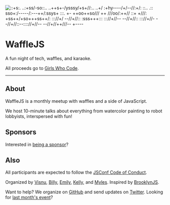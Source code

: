 ![
                 ::+s:.
             ..:+ss/-so::..
         ..++s+-/ysssy/+s+//:..
     ..+/ :+hy----/+/--//:+/:  ::..
  .::  sso+:/-----/:---++/:ssys+  :::.
 +-   ++oo++so/// ++ ///oo/:++//    ::+
 +///:    +ss++/+so+++ss++/:    ::://+/
 --//+//::    :sss+++:::    ::://+//--
     --//+//::           ::://+//-
         --//+//::--:::://+//--
             --//+//++///--
                 +----
](/images/wmo.png)

WaffleJS
========

A fun night of tech, waffles, and karaoke.

All proceeds go to [Girls Who Code][7].

* * *

About
-----

WaffleJS is a monthly meetup with waffles and a side of JavaScript.

We host 10-minute talks about everything from watercolor painting to
robot lobbyists, interspersed with fun!

Sponsors
--------

Interested in [being a sponsor](https://wafflejs.com/sponsorship)?

Also
----

All participants are expected to follow the [JSConf Code of Conduct][3].

Organized by [Visnu][@visnup], [Billy][@billyroh],
[Emily][@nexxylove], [Kelly][@kng], and [Myles][@thealphanerd]. Inspired by [BrooklynJS][8].

Want to help? We organize on [GitHub][4] and send updates on
[Twitter][@wafflejs]. Looking for [last month's event][10]?

[1]: https://ti.to/wafflejs/october
[2]: https://goo.gl/maps/0gkOe
[3]: http://jsconf.com/codeofconduct.html
[4]: https://github.com/wafflejs/wafflejs.github.io/issues
[7]: http://girlswhocode.com/
[8]: http://brooklynjs.com
[10]: https://wafflejs.com/past/2015-09
[11]: https://github.com/wafflejs/wafflejs.github.io/issues/51
[12]: https://github.com/wafflejs/wafflejs.github.io/issues/54
[13]: https://wafflejs.com/karaoke/

[@visnup]: https://twitter.com/visnup
[@billyroh]: https://twitter.com/billyroh
[@nexxylove]: https://twitter.com/nexxylove
[@kng]: https://twitter.com/kng
[@thealphanerd]: https://twitter.com/thealphanerd
[@wafflejs]: https://twitter.com/wafflejs
